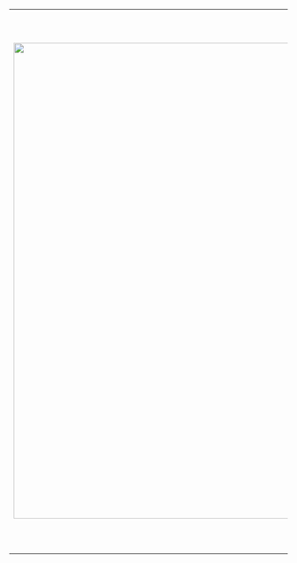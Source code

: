 <table>
  <tr>
        <td style="width: 65% ;">
            <img src="https://miltonjung.com.br/wp-content/uploads/2017/01/masp-avenida-paulista-vertical_sc3a3o-paulo.jpg" style="width:100dvh; border: none ; height: 860px"/>
        </td>
        <td style="width: 25%; vertical-align: middle;">

<h1 align="center">.✦ Ola! Meu Nome é Bruno Henrique</h1>
<div>
  <p>📖 Eu Estou Atualmente Aprendendo Programaçao em Python, javascript, Html, Css</p>
  <p>📚 Pretendo Aprender PHP, MySQL, React</p>
</div>


<div align="center">
  <h1>✦ Github Status ✦</h1>

  ![Anurag's GitHub stats-Dark](https://github-readme-stats.vercel.app/api?username=BrunoH4ds&show_icons=false&theme=dark#gh-light-mode-only)
  ![Top Langs](https://github-readme-stats.vercel.app/api/top-langs/?username=BrunoH4ds&hide_progress=true&theme=dark)
</div>
<div align="center">
  <h1>✦ Linguagens Utilizadas ✦</h1>
  
![JavaScript](https://img.shields.io/badge/JavaScript-ffffff?style=for-the-badge&logo=javascript&logoColor=black)
![HTML5](https://img.shields.io/badge/HTML5-ffffff?style=for-the-badge&logo=html5&logoColor=black)
![CSS3](https://img.shields.io/badge/CSS3-ffffff?style=for-the-badge&logo=css3&logoColor=black)
![Python](https://img.shields.io/badge/python-ffffff?style=for-the-badge&logo=python&logoColor=black)

</div>
  


<div align="center">
  <h1>✦ Redes ✦</h1>
  <a href="https://www.instagram.com/bruno_h4ds/" target="_blank"><img src="https://img.shields.io/badge/-Instagram-ffffff?style=for-the-badge&logo=instagram&logoColor=black" target="_blank"></a>
  <a href="https://www.linkedin.com/in/bruno-hads/" target="_blank"><img src="https://img.shields.io/badge/-LinkedIn-ffffff?style=for-the-badge&logo=linkedin&logoColor=black" target="_blank"></a>
  <a href="https://github.com/BrunoH4ds" target="_blank"><img src="https://img.shields.io/badge/GitHub-ffffff?style=for-the-badge&logo=github&logoColor=black" target="_blank"></a> 
  
</div>
</table>
